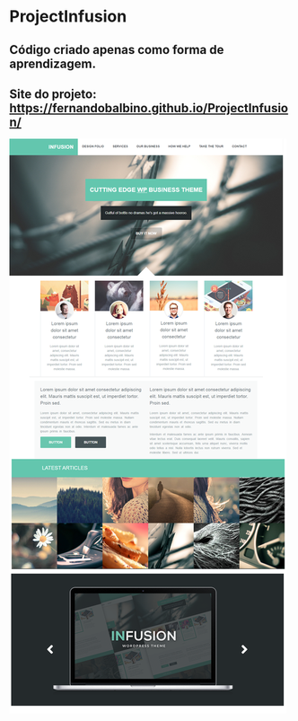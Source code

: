 # ProjectInfusion
## Código criado apenas como forma de aprendizagem. 
## Site do projeto: https://fernandobalbino.github.io/ProjectInfusion/
![Capa](https://github.com/FernandoBalbino/ProjectInfusion/blob/main/Site.png)

